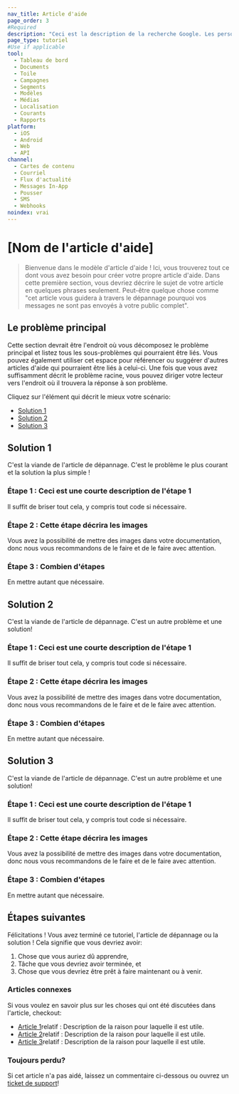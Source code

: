 ```yaml
---
nav_title: Article d'aide
page_order: 3
#Required
description: "Ceci est la description de la recherche Google. Les personnages de plus de 160 sont tronqués, concis-le brièvement."
page_type: tutoriel
#Use if applicable
tool:
  - Tableau de bord
  - Documents
  - Toile
  - Campagnes
  - Segments
  - Modèles
  - Médias
  - Localisation
  - Courants
  - Rapports
platform:
  - iOS
  - Android
  - Web
  - API
channel:
  - Cartes de contenu
  - Courriel
  - Flux d'actualité
  - Messages In-App
  - Pousser
  - SMS
  - Webhooks
noindex: vrai
---
```


# [Nom de l'article d'aide]

> Bienvenue dans le modèle d'article d'aide ! Ici, vous trouverez tout ce dont vous avez besoin pour créer votre propre article d'aide. Dans cette première section, vous devriez décrire le sujet de votre article en quelques phrases seulement. Peut-être quelque chose comme "cet article vous guidera à travers le dépannage pourquoi vos messages ne sont pas envoyés à votre public complet".

## Le problème principal

Cette section devrait être l'endroit où vous décomposez le problème principal et listez tous les sous-problèmes qui pourraient être liés. Vous pouvez également utiliser cet espace pour référencer ou suggérer d'autres articles d'aide qui pourraient être liés à celui-ci. Une fois que vous avez suffisamment décrit le problème racine, vous pouvez diriger votre lecteur vers l'endroit où il trouvera la réponse à son problème.

Cliquez sur l'élément qui décrit le mieux votre scénario:
- [Solution 1](#solution-1)
- [Solution 2](#solution-2)
- [Solution 3](#solution-3)

## Solution 1

C'est la viande de l'article de dépannage. C'est le problème le plus courant et la solution la plus simple !

### Étape 1 : Ceci est une courte description de l'étape 1

Il suffit de briser tout cela, y compris tout code si nécessaire.

### Étape 2 : Cette étape décrira les images

Vous avez la possibilité de mettre des images dans votre documentation, donc nous vous recommandons de le faire et de le faire avec attention.

### Étape 3 : Combien d'étapes

En mettre autant que nécessaire.

## Solution 2

C'est la viande de l'article de dépannage. C'est un autre problème et une solution!

### Étape 1 : Ceci est une courte description de l'étape 1

Il suffit de briser tout cela, y compris tout code si nécessaire.

### Étape 2 : Cette étape décrira les images

Vous avez la possibilité de mettre des images dans votre documentation, donc nous vous recommandons de le faire et de le faire avec attention.

### Étape 3 : Combien d'étapes

En mettre autant que nécessaire.

## Solution 3

C'est la viande de l'article de dépannage. C'est un autre problème et une solution!

### Étape 1 : Ceci est une courte description de l'étape 1

Il suffit de briser tout cela, y compris tout code si nécessaire.

### Étape 2 : Cette étape décrira les images

Vous avez la possibilité de mettre des images dans votre documentation, donc nous vous recommandons de le faire et de le faire avec attention.

### Étape 3 : Combien d'étapes

En mettre autant que nécessaire.

## Étapes suivantes

Félicitations ! Vous avez terminé ce tutoriel, l'article de dépannage ou la solution ! Cela signifie que vous devriez avoir:
1. Chose que vous auriez dû apprendre,
2. Tâche que vous devriez avoir terminée, et
3. Chose que vous devriez être prêt à faire maintenant ou à venir.

### Articles connexes

Si vous voulez en savoir plus sur les choses qui ont été discutées dans l'article, checkout:
- [Article 1](#solution-1)relatif : Description de la raison pour laquelle il est utile.
- [Article 2](#solution-2)relatif : Description de la raison pour laquelle il est utile.
- [Article 3](#solution-3)relatif : Description de la raison pour laquelle il est utile.

### Toujours perdu?

Si cet article n'a pas aidé, laissez un commentaire ci-dessous ou ouvrez un [ticket de support][support]!

[support]: {{site.baseurl}}/braze_support/